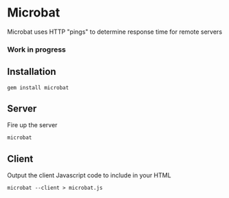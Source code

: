# Microbat

Microbat uses HTTP "pings" to determine response time for remote servers

### Work in progress 

## Installation

```
gem install microbat 
```

## Server

Fire up the server

```
microbat
```

## Client

Output the client Javascript code to include in your HTML

```
microbat --client > microbat.js
```

